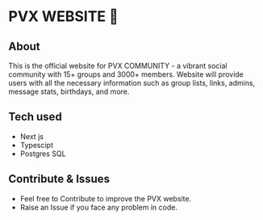 # PVX WEBSITE 🚀

## About

This is the official website for PVX COMMUNITY - a vibrant social community with 15+ groups and 3000+ members. Website will provide users with all the necessary information such as group lists, links, admins, message stats, birthdays, and more.

## Tech used

- Next js
- Typescipt
- Postgres SQL

## Contribute & Issues

- Feel free to Contribute to improve the PVX website.
- Raise an Issue if you face any problem in code.
